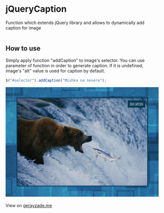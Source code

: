 # jQueryCaption
Function which extends jQuery library and allows to dynamically add caption for image<br/><br/>
## How to use
Simply apply function "addCaption" to image's selector. You can use parameter of function in order to generate caption. If it is undefined, image's "alt" value is used for caption by default.
```javascript
$("#selector").addCaption("Mishka na severe");
```
<img width="500px" src="interface.png" /><br/><br/>
View on <a href="http://www.gerayzade.me/dev/caption/" target="_blank">gerayzade.me</a>
